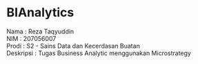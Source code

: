 # BIAnalytics

Nama  : Reza Taqyuddin <br>
NIM   : 207056007<br>
Prodi : S2 - Sains Data dan Kecerdasan Buatan<br>
Deskripsi : Tugas Business Analytic menggunakan Microstrategy<br>
